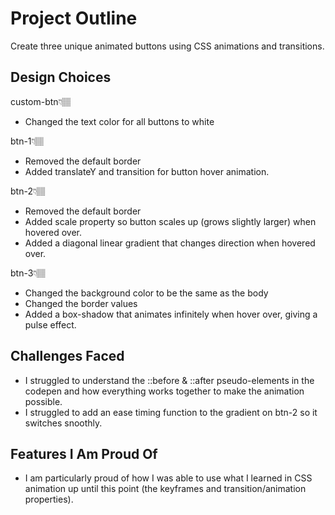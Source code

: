 # Project Outline
Create three unique animated buttons using CSS animations and transitions.

## Design Choices
custom-btn👇🏽
- Changed the text color for all buttons to white

btn-1👇🏽
- Removed the default border
- Added translateY and transition for button hover animation.

btn-2👇🏽
- Removed the default border
- Added scale property so button scales up (grows slightly larger) when hovered over.
- Added a diagonal linear gradient that changes direction when hovered over.

btn-3👇🏽
- Changed the background color to be the same as the body
- Changed the border values
- Added a box-shadow that animates infinitely when hover over, giving a pulse effect.

## Challenges Faced
- I struggled to understand the ::before & ::after pseudo-elements in the codepen and how everything works together to make the animation possible.
- I struggled to add an ease timing function to the gradient on btn-2 so it switches snoothly.

## Features I Am Proud Of
- I am particularly proud of how I was able to use what I learned in CSS animation up until this point (the keyframes and transition/animation properties).
